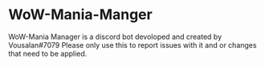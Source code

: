 # WoW-Mania-Manger 

WoW-Mania Manager is a discord bot devoloped and created by Vousalan#7079 Please only use this to report issues with it and or changes that need to be applied. 
